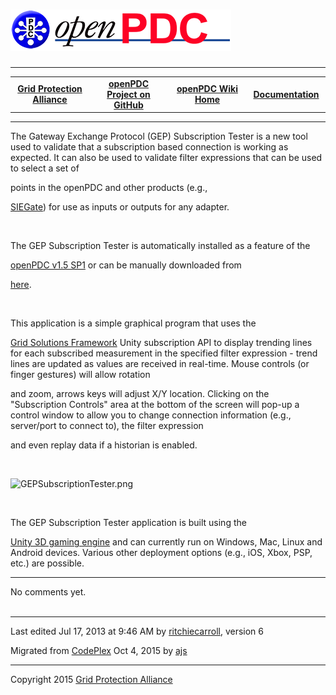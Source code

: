 

<html lang="en" xmlns="http://www.w3.org/1999/xhtml">

<head>

<meta charset="utf-8" />

<title>GEP Subscription Tester</title>



<!--HtmlToGmd.Head-->



<!--/HtmlToGmd.Head-->

</head>

<body>

<h1><a href="https://github.com/GridProtectionAlliance/openPDC/blob/master/Source/Documentation/wiki/openPDC_Home.md"><img src="https://github.com/GridProtectionAlliance/openPDC/blob/master/Source/Documentation/wiki/openPDC_Logo.png" alt="The Open Source Phasor Data Concentrator" /></a></h1>

<hr />

<!--HtmlToGmd.Body-->

<div id="NavigationMenu">

<table style="width: 100%; border-collapse: collapse; border: 0px solid gray;">

<tr>

<td style="width: 25%; text-align:center;"><b><a href="http://www.gridprotectionalliance.org">Grid Protection Alliance</a></b></td>

<td style="width: 25%; text-align:center;"><b><a href="https://github.com/GridProtectionAlliance/openPDC">openPDC Project on GitHub</a></b></td>

<td style="width: 25%; text-align:center;"><b><a href="https://github.com/GridProtectionAlliance/openPDC/blob/master/Documentation/wiki/openPDC_Home.md">openPDC Wiki Home</a></b></td>

<td style="width: 25%; text-align:center;"><b><a href="https://github.com/GridProtectionAlliance/openPDC/blob/master/Documentation/wiki/openPDC_Documentation_Home.md">Documentation</a></b></td>

</tr>

</table>

</div>

<hr />

<!--/HtmlToGmd.Body-->



<div class="WikiContent">

<div class="wikidoc">The Gateway Exchange Protocol (GEP) Subscription Tester is a new tool used to validate that a subscription based connection is working as expected. It can also be used to validate filter expressions that can be used to select a set of

 points in the openPDC and other products (e.g., <a href="https://siegate.codeplex.com/">

SIEGate</a>) for use as inputs or outputs for any adapter.<br>

<br>

The GEP Subscription Tester is automatically installed as a feature of the <a href="https://github.com/GridProtectionAlliance/openPDC/blob/master/Source/Documentation/wiki/openPDC_v1.5_SP1_Release_98475.md">

openPDC v1.5 SP1</a> or can be manually downloaded from <a href="http://www.gridprotectionalliance.org/NightlyBuilds/openPDC/GEP%20Subscription%20Tester.zip">

here</a>.<br>

<br>

This application is a simple graphical program that uses the <a href="http://gsf.codeplex.com/">

Grid Solutions Framework</a> Unity subscription API to display trending lines for each subscribed measurement in the specified filter expression - trend lines are updated as values are received in real-time. Mouse controls (or finger gestures) will allow rotation

 and zoom, arrows keys will adjust X/Y location. Clicking on the &quot;Subscription Controls&quot; area at the bottom of the screen will pop-up a control window to allow you to change connection information (e.g., server/port to connect to), the filter expression

 and even replay data if a historian is enabled.<br>

<br>

<img src="https://github.com/GridProtectionAlliance/openPDC/blob/master/Source/Documentation/wiki/GEP_Subscription_Tester.files/GEPSubscriptionTester.png" alt="GEPSubscriptionTester.png" title="GEPSubscriptionTester.png"><br>

<br>

The GEP Subscription Tester application is built using the <a href="http://unity3d.com/">

Unity 3D gaming engine</a> and can currently run on Windows, Mac, Linux and Android devices. Various other deployment options (e.g., iOS, Xbox, PSP, etc.) are possible.<br>

</div>

</div>

<hr />

<div class="WikiComments">

<div id="wikiCommentsEmpty">No comments yet.<br><br></div>

</div>

<div id="footer">

<hr />

Last edited <span class="smartDate" title="7/17/2013 9:46:26 AM" LocalTimeTicks="1374079586">Jul 17, 2013 at 9:46 AM</span> by <a id="wikiEditByLink" href="https://github.com/GridProtectionAlliance/openPDC/blob/master/Source/Documentation/wiki/Contributors/ritchiecarroll.md">ritchiecarroll</a>, version 6<br />

Migrated from <a href="http://openpdc.codeplex.com/wikipage?title=GEP%20Subscription%20Tester">CodePlex</a> Oct 4, 2015 by <a href="https://github.com/GridProtectionAlliance/openPDC/blob/master/Source/Documentation/wiki/Contributors/ajstadlin.md">ajs</a>

</div>



<!--HtmlToGmd.Foot-->

<div id="copyright">

<hr />

Copyright 2015 <a href="http://www.gridprotectionoalliance.org">Grid Protection Alliance</a>

</div>

<!--/HtmlToGmd.Foot-->

</body>

</html>


